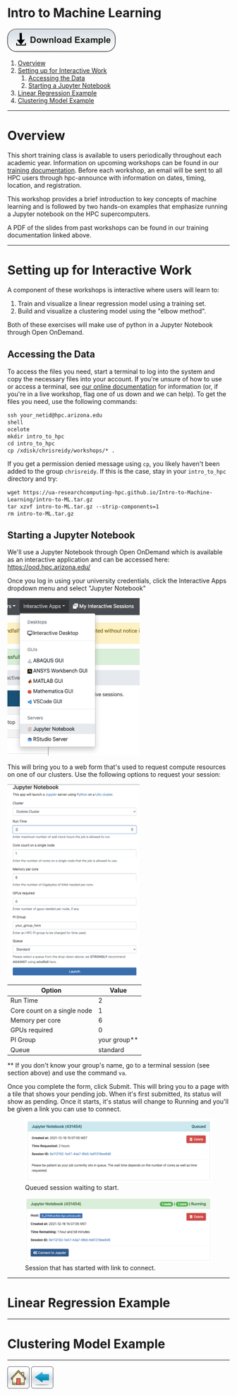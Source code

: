 # Intro to Machine Learning

[![](/Images/Download-Button.png)](intro-to-ML.tar.gz)

1. [Overview](#overview)
2. [Setting up for Interactive Work](#setting-up-for-interactive-work)
    1. [Accessing the Data](#accessing-the-data)
    2. [Starting a Jupyter Notebook](#starting-a-jupyter-notebook)
3. [Linear Regression Example](#linear-regression-example)
4. [Clustering Model Example](#clustering-model-example)


--------------

# Overview

This short training class is available to users periodically throughout each academic year. Information on upcoming workshops can be found in our [training documentation](https://public.confluence.arizona.edu/display/UAHPC/Training). Before each workshop, an email will be sent to all HPC users through hpc-announce with information on dates, timing, location, and registration.

This workshop provides a brief introduction to key concepts of machine learning and is followed by two hands-on examples that emphasize running a Jupyter notebook on the HPC supercomputers. 

A PDF of the slides from past workshops can be found in our training documentation linked above. 



--------------

# Setting up for Interactive Work
A component of these workshops is interactive where users will learn to:

1. Train and visualize a linear regression model using a training set.
2. Build and visualize a clustering model using the "elbow method".

Both of these exercises will make use of python in a Jupyter Notebook through Open OnDemand.

## Accessing the Data
To access the files you need, start a terminal to log into the system and copy the necessary files into your account. If you're unsure of how to use or access a terminal, see [our online documentation](https://public.confluence.arizona.edu/display/UAHPC/System+Access#SystemAccess-CommandLine/TerminalAccess) for information (or, if you're in a live workshop, flag one of us down and we can help). To get the files you need, use the following commands: 
```
ssh your_netid@hpc.arizona.edu
shell
ocelote
mkdir intro_to_hpc
cd intro_to_hpc
cp /xdisk/chrisreidy/workshops/* .
```
If you get a permission denied message using ```cp```, you likely haven't been added to the group ```chrisreidy```. If this is the case, stay in your ```intro_to_hpc``` directory and try:
```
wget https://ua-researchcomputing-hpc.github.io/Intro-to-Machine-Learning/intro-to-ML.tar.gz
tar xzvf intro-to-ML.tar.gz --strip-components=1
rm intro-to-ML.tar.gz
```

## Starting a Jupyter Notebook
We'll use a Jupyter Notebook through Open OnDemand which is available as an interactive application and can be accessed here: https://ood.hpc.arizona.edu/

Once you log in using your university credentials, click the Interactive Apps dropdown menu and select "Jupyter Notebook"

<img src="application-select.png" alt="application-select" width="300"/>

This will bring you to a web form that's used to request compute resources on one of our clusters. Use the following options to request your session:

<img src="web-form.png" alt="web-form" width="300"/>

|Option|Value|
|------|-----|
|Run Time | 2|
|Core count on a single node | 1 |
|Memory per core|6|
|GPUs required|0|
|PI Group | your group**|
|Queue | standard|


** If you don't know your group's name, go to a terminal session (see section above) and use the command ```va```.



Once you complete the form, click Submit. This will bring you to a page with a tile that shows your pending job. When it's first submitted, its status will show as pending. Once it starts, it's status will change to Running and you'll be given a link you can use to connect. 

<figure>
    <img src="queued.png" alt="queued" width="600"/>
    <figcaption>Queued session waiting to start.</figcaption>
</figure>
<figure>
    <img src="running.png" alt="running" width="600"/>
    <figcaption>Session that has started with link to connect.</figcaption>
</figure>


--------------


# Linear Regression Example

--------------

# Clustering Model Example

*****
[![](/Images/home.png)](https://ua-researchcomputing-hpc.github.io/) 
[![](/Images/back.png)](../)

